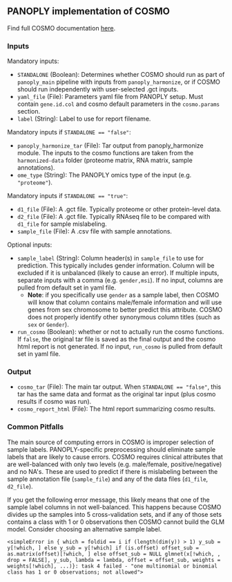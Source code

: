 ## PANOPLY implementation of COSMO

Find full COSMO documentation [here](https://github.com/bzhanglab/COSMO).

### Inputs

Mandatory inputs:

-   `STANDALONE` (Boolean): Determines whether COSMO should run as part of `panoply_main` pipeline with inputs from `panoply_harmonize`, or if COSMO should run independently with user-selected .gct inputs.
-   `yaml_file` (File): Parameters yaml file from PANOPLY setup. Must contain `gene.id.col` and cosmo default parameters in the `cosmo.params` section.
-   `label` (String): Label to use for report filename.

Mandatory inputs if `STANDALONE == "false"`:

-   `panoply_harmonize_tar` (File): Tar output from panoply_harmonize module. The inputs to the cosmo functions are taken from the `harmonized-data` folder (proteome matrix, RNA matrix, sample annotations).
-   `ome_type` (String): The PANOPLY omics type of the input (e.g. `"proteome"`).

Mandatory inputs if `STANDALONE == "true"`:

-   `d1_file` (File): A .gct file. Typically proteome or other protein-level data.
-   `d2_file` (File): A .gct file. Typically RNAseq file to be compared with `d1_file` for sample mislabeling.
-   `sample_file` (File): A .csv file with sample annotations.

Optional inputs:

-   `sample_label` (String): Column header(s) in `sample_file` to use for prediction. This typically includes gender information. Column will be excluded if it is unbalanced (likely to cause an error). If multiple inputs, separate inputs with a comma (e.g. `gender,msi`). If no input, columns are pulled from default set in yaml file.
    -   **Note**: if you specifically use `gender` as a sample label, then COSMO will know that column contains male/female information and will use genes from sex chromosome to better predict this attribute. COSMO does not properly identify other synonymous column titles (such as `sex` or `Gender`).
-   `run_cosmo` (Boolean): whether or not to actually run the cosmo functions. If `false`, the original tar file is saved as the final output and the cosmo html report is not generated. If no input, `run_cosmo` is pulled from default set in yaml file.

### Output

-   `cosmo_tar` (File): The main tar output. When `STANDALONE == "false"`, this tar has the same data and format as the original tar input (plus cosmo results if cosmo was run).
-   `cosmo_report_html` (File): The html report summarizing cosmo results.

### Common Pitfalls

The main source of computing errors in COSMO is improper selection of sample labels. PANOPLY-specific preprocessing should eliminate sample labels that are likely to cause errors. COSMO requires clinical attributes that are well-balanced with only two levels (e.g. male/female, positive/negative) and no NA's. These are used to predict if there is mislabeling between the sample annotation file (`sample_file`) and any of the data files (`d1_file`, `d2_file`).

If you get the following error message, this likely means that one of the sample label columns in not well-balanced. This happens because COSMO divides up the samples into 5 cross-validation sets, and if any of those sets contains a class with 1 or 0 observations then COSMO cannot build the GLM model. Consider choosing an alternative sample label.

`<simpleError in { which = foldid == i if (length(dim(y)) > 1) y_sub = y[!which, ] else y_sub = y[!which] if (is.offset) offset_sub = as.matrix(offset)[!which, ] else offset_sub = NULL glmnet(x[!which, , drop = FALSE], y_sub, lambda = lambda, offset = offset_sub, weights = weights[!which], ...)}: task 4 failed - "one multinomial or binomial class has 1 or 0 observations; not allowed">`
